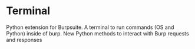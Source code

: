 # Terminal
Python extension for Burpsuite. A terminal to run commands (OS and Python) inside of burp. New Python methods to interact with Burp requests and responses
